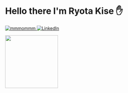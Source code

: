 # Hello there I'm Ryota Kise ✋

<p>
  <a href="https://github.com/mmmommm/mmmommm/">
    <img src="https://komarev.com/ghpvc/?username=mmmommm" alt="mmmommm">
  </a>
  <a href="https://www.linkedin.com/in/kise-ryota-361384226/">
    <img src="https://img.shields.io/badge/LinkedIn--_.svg?style=social&logo=linkedin" alt="LinkedIn">
  </a>
</p>
<p>
  <a href="https://github.com/anuraghazra/github-readme-stats">
    <img align="left" height="170px" src="https://github-readme-stats.vercel.app/api?username=mmmommm&show_icons=true&theme=dark&count_private=true">
  </a>
</p>
